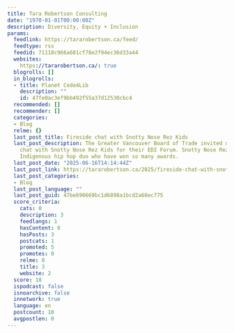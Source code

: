 ```yaml
---
title: Tara Robertson Consulting
date: "1970-01-01T00:00:00Z"
description: Diversity, Equity + Inclusion
params:
  feedlink: https://tararobertson.ca/feed/
  feedtype: rss
  feedid: 71118c966a601cf78e2f94ec36d33a44
  websites:
    https://tararobertson.ca/: true
  blogrolls: []
  in_blogrolls:
  - title: Planet Code4Lib
    description: ""
    id: 47fe0ac3ef9bb492f55a37d12530cbc4
  recommended: []
  recommender: []
  categories:
  - Blog
  relme: {}
  last_post_title: Fireside chat with Snotty Nose Rez Kids
  last_post_description: The Greater Vancouver Board of Trade invited me to do a fireside
    chat with Snotty Nose Rez Kids for their EDI Forum. Snotty Nose Rez Kids are an
    Indigenous hip hop duo who have won so many awards.
  last_post_date: "2025-06-16T14:14:44Z"
  last_post_link: https://tararobertson.ca/2025/fireside-chat-with-snotty-nose-rez-kids/
  last_post_categories:
  - Blog
  last_post_language: ""
  last_post_guid: 47be690669bc1d6898a1bcd2a68ec775
  score_criteria:
    cats: 0
    description: 3
    feedlangs: 1
    hasContent: 0
    hasPosts: 3
    postcats: 1
    promoted: 5
    promotes: 0
    relme: 0
    title: 3
    website: 2
  score: 18
  ispodcast: false
  isnoarchive: false
  innetwork: true
  language: en
  postcount: 10
  avgpostlen: 0
---
```

